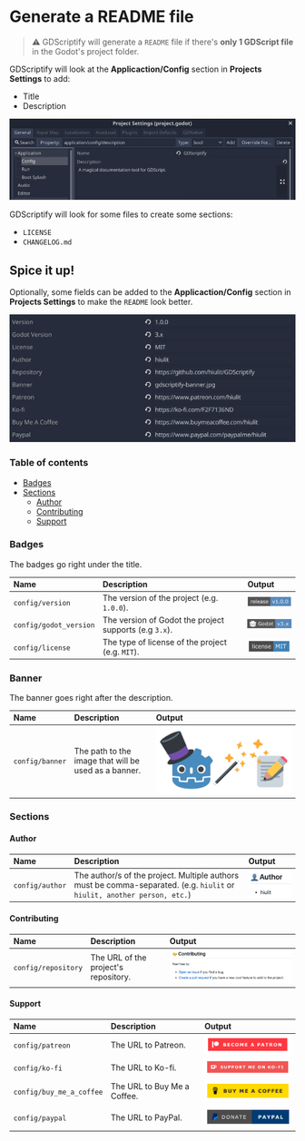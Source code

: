 # Generate a README file

> ⚠️ GDScriptify will generate a `README` file if there's **only 1 GDScript file** in the Godot's project folder.

GDScriptify will look at the **Applicaction/Config** section in **Projects Settings** to add:

- Title
- Description

![Project Settings](./../examples/project-settings.png)

GDScriptify will look for some files to create some sections:

- `LICENSE`
- `CHANGELOG.md`

## Spice it up!

Optionally, some fields can be added to the **Applicaction/Config** section in **Projects Settings** to make the `README` look better.

![Project Settings Optional](./../examples/project-settings-optional.png)

### Table of contents

- [Badges](#badges)
- [Sections](#sections)
  - [Author](#author)
  - [Contributing](#contributing)
  - [Support](#support)

### Badges

The badges go right under the title.

|Name|Description|Output|
|:-|:-|:-|
|`config/version`|The version of the project (e.g. `1.0.0`).|![Version badge](./../examples/badge-version.png)|
|`config/godot_version`|The version of Godot the project supports (e.g `3.x`).|![Godot version badge](./../examples/badge-godot-version.png)|
|`config/license`|The type of license of the project (e.g. `MIT`).|![License badge](./../examples/badge-license.png)|

### Banner

The banner goes right after the description.

|Name|Description|Output|
|:-|:-|:-|
|`config/banner`|The path to the image that will be used as a banner.|![Banner](./../gdscriptify-banner.jpg)|

### Sections

#### Author

|Name|Description|Output|
|:-|:-|:-|
|`config/author`|The author/s of the project. Multiple authors must be comma-separated. (e.g. `hiulit` or `hiulit, another person, etc.`)|![Author](./../examples/author.png)|

#### Contributing

|Name|Description|Output|
|:-|:-|:-|
|`config/repository`|The URL of the project's repository.|![Contributing](./../examples/contributing.png)|

#### Support

|Name|Description|Output|
|:-|:-|:-|
|`config/patreon`|The URL to Patreon.|![Patreon](./../examples/patreon.png)|
|`config/ko-fi`|The URL to Ko-fi.|![Ko-fi](./../examples/ko-fi.png)|
|`config/buy_me_a_coffee`|The URL to Buy Me a Coffee.|![Buy Me a Coffee](./../examples/buy_me_a_coffee.png)|
|`config/paypal`|The URL to PayPal.|![Paypal](./../examples/paypal.png)|
